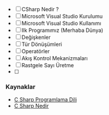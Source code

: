 - [ ] CSharp Nedir ?
- [ ] Microsoft Visual Studio Kurulumu
- [ ] Microsoft Visual Studio Kullanımı
- [ ] Ilk Programımız (Merhaba Dünya)
- [ ] Değişkenler
- [ ] Tür Dönüşümleri
- [ ] Operatörler
- [ ] Akış Kontrol Mekanizmaları
- [ ] Rastgele Sayı Üretme
- [ ] 

### Kaynaklar
- [C Sharp Programlama Dili](https://tr.wikibooks.org/wiki/C_Sharp_Programlama_Dili)
- [C Sharp Nedir](http://www.teknokoliker.com/2011/11/c-nedir-c-temelleri-nelerdir.html)
